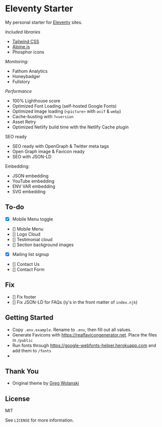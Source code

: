 # Eleventy Starter

My personal starter for [Eleventy](https://www.11ty.dev) sites.

*Included libraries*
* [Tailwind CSS](https://tailwindcss.com)
* [Alpine.js](https://alpinejs.dev)
* Phosphor icons

*Monitoring:*
* Fathom Analytics
* Honeybadger
* Fullstory

*Performance*
* 100% Lighthouse score
* Optimized Font Loading (self-hosted Google Fonts)
* Optimized Image loading (`<picture>` with `avif` & `webp`)
* Cache-busting with `?=version`
* Asset Retry
* Optimized Netlify build time with the Netlify Cache plugin

SEO ready
* SEO ready with OpenGraph & Twitter meta tags
* Open Graph image & Favicon ready
* SEO with JSON-LD

Embedding:
* JSON embedding
* YouTube embedding
* ENV VAR embedding
* SVG embedding



## To-do
- [x] Mobile Menu toggle
- [] Mobile Menu
- [] Logo Cloud
- [] Testimonial cloud
- [] Section background images
- [x] Mailing list signup
- [] Contact Us
- [] Contact Form

## Fix
- [] Fix footer
- [] Fix JSON-LD for FAQs (iy's in the front matter of `index.njk`)



## Getting Started

* Copy `.env.example`. Rename to `.env`, then fill out all values.
* Generate Favicons with https://realfavicongenerator.net. Place the files in `/public`
* Run fonts through https://google-webfonts-helper.herokuapp.com and add them to `/fonts`
* 


## Thank You

* Original theme by [Greg Wolanski](https://gregwolanski.com)


## License

MIT

See `LICENSE` for more information.
